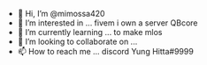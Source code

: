 - 👋 Hi, I’m @mimossa420
- 👀 I’m interested in ... fivem i own a server QBcore
- 🌱 I’m currently learning ... to make mlos
- 💞️ I’m looking to collaborate on ...
- 📫 How to reach me ... discord Yung Hitta#9999

<!---
mimossa420/mimossa420 is a ✨ special ✨ repository because its `README.md` (this file) appears on your GitHub profile.
You can click the Preview link to take a look at your changes.
--->
